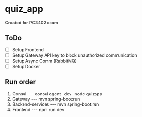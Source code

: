 # quiz_app
Created for PG3402 exam

## ToDo
- [ ] Setup Frontend
- [ ] Setup Gateway API key to block unauthorized communication
- [ ] Setup Async Comm (RabbitMQ)
- [ ] Setup Docker

## Run order
1. Consul --- consul agent -dev -node quizapp
2. Gateway --- mvn spring-boot:run
3. Backend-services --- mvn spring-boot:run 
4. Frontend --- npm run dev